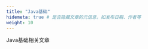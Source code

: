 ```yaml
---
title: "Java基础"
hidemeta: true # 是否隐藏文章的元信息，如发布日期、作者等                                                      
weight: 10
---
```


Java基础相关文章